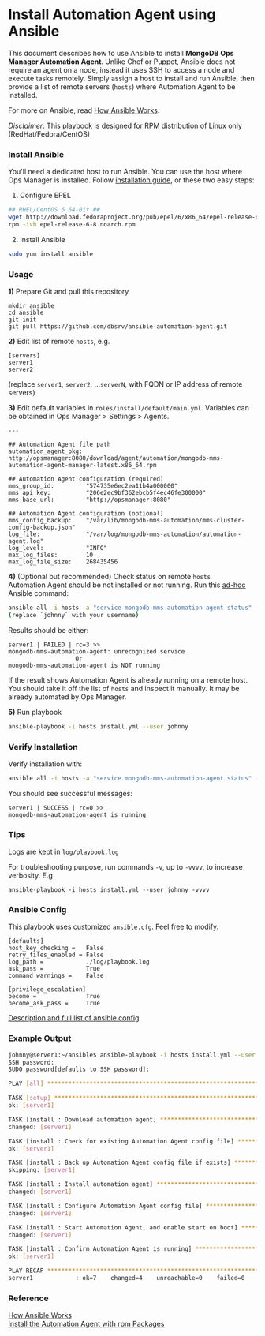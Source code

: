 # Install Automation Agent using Ansible

This document describes how to use Ansible to install **MongoDB Ops Manager Automation Agent**. Unlike Chef or Puppet, Ansible does not require an agent on a node, instead it uses SSH to access a node and execute tasks remotely. Simply assign a host to install and run Ansible, then provide a list of remote servers (`hosts`) where Automation Agent to be installed.

For more on Ansible, read [How Ansible Works](https://www.ansible.com/how-ansible-works).

*Disclaimer*: This playbook is designed for RPM distribution of Linux only (RedHat/Fedora/CentOS)

### Install Ansible

You'll need a dedicated host to run Ansible. You can use the host where Ops Manager is installed. Follow [installation guide](http://docs.ansible.com/ansible/intro_installation.html#latest-release-via-yum), or these two easy steps:

1) Configure EPEL
```bash
## RHEL/CentOS 6 64-Bit ##
wget http://download.fedoraproject.org/pub/epel/6/x86_64/epel-release-6-8.noarch.rpm
rpm -ivh epel-release-6-8.noarch.rpm
```
2) Install Ansible
```bash
sudo yum install ansible
```

### Usage

**1)** Prepare Git and pull this repository
```
mkdir ansible
cd ansible
git init
git pull https://github.com/dbsrv/ansible-automation-agent.git
```

**2)** Edit list of remote `hosts`, e.g.
```
[servers]
server1
server2
```
(replace `server1`, `server2`, ...`serverN`, with FQDN or IP address of remote servers)

**3)** Edit default variables in `roles/install/default/main.yml`. Variables can be obtained in Ops Manager > Settings > Agents.
```
---

## Automation Agent file path
automation_agent_pkg: http://opsmanager:8080/download/agent/automation/mongodb-mms-automation-agent-manager-latest.x86_64.rpm

## Automation Agent configuration (required)
mms_group_id:         "574735e6ec2ea11b4a000000"
mms_api_key:          "206e2ec9bf362ebcb5f4ec46fe300000"
mms_base_url:         "http://opsmanager:8080"

## Automation Agent configuration (optional)
mms_config_backup:	  "/var/lib/mongodb-mms-automation/mms-cluster-config-backup.json"
log_file:             "/var/log/mongodb-mms-automation/automation-agent.log"
log_level:            "INFO"
max_log_files:        10
max_log_file_size:    268435456
```

**4)** (Optional but recommended) Check status on remote `hosts`  
Automation Agent should be not installed or not running. Run this [ad-hoc](http://docs.ansible.com/ansible/intro_adhoc.html) Ansible command:
```bash
ansible all -i hosts -a "service mongodb-mms-automation-agent status" --user johnny
(replace `johnny` with your username) 
```
Results should be either:
```
server1 | FAILED | rc=3 >>
mongodb-mms-automation-agent: unrecognized service
                   Or
mongodb-mms-automation-agent is NOT running
```
If the result shows Automation Agent is already running on a remote host. You should take it off the list of `hosts` and inspect it manually. It may be already automated by Ops Manager.

**5)** Run playbook
```bash
ansible-playbook -i hosts install.yml --user johnny
```

### Verify Installation
Verify installation with:
```bash
ansible all -i hosts -a "service mongodb-mms-automation-agent status" --user johnny
```
You should see successful messages:
```
server1 | SUCCESS | rc=0 >>
mongodb-mms-automation-agent is running
```

### Tips
Logs are kept in `log/playbook.log`  

For troubleshooting purpose, run commands `-v`, up to `-vvvv`, to increase verbosity. E.g
```
ansible-playbook -i hosts install.yml --user johnny -vvvv
```

### Ansible Config
This playbook uses customized `ansible.cfg`. Feel free to modify.
```
[defaults]
host_key_checking =   False
retry_files_enabled = False
log_path =            ./log/playbook.log
ask_pass =            True
command_warnings =    False

[privilege_escalation]
become =              True
become_ask_pass =     True
```
[Description and full list of ansible config](http://docs.ansible.com/ansible/intro_configuration.html)

### Example Output
```bash
johnny@server1:~/ansible$ ansible-playbook -i hosts install.yml --user johnny
SSH password: 
SUDO password[defaults to SSH password]: 

PLAY [all] *********************************************************************

TASK [setup] *******************************************************************
ok: [server1]

TASK [install : Download automation agent] *************************************
changed: [server1]

TASK [install : Check for existing Automation Agent config file] ***************
ok: [server1]

TASK [install : Back up Automation Agent config file if exists] ****************
skipping: [server1]

TASK [install : Install automation agent] **************************************
changed: [server1]

TASK [install : Configure Automation Agent config file] ************************
changed: [server1]

TASK [install : Start Automation Agent, and enable start on boot] **************
changed: [server1]

TASK [install : Confirm Automation Agent is running] ***************************
ok: [server1]

PLAY RECAP *********************************************************************
server1            : ok=7    changed=4    unreachable=0    failed=0   
```

### Reference
[How Ansible Works](https://www.ansible.com/how-ansible-works)  
[Install the Automation Agent with rpm Packages](https://docs.cloud.mongodb.com/tutorial/install-automation-agent-with-rpm-package/)
